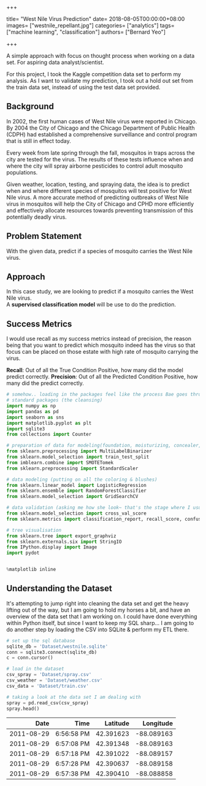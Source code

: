 +++

title= "West Nile Virus Prediction"
date= 2018-08-05T00:00:00+08:00
images= ["westnile_repellant.jpg"]
categories= ["analytics"]
tags= ["machine learning", "classification"]
authors= ["Bernard Yeo"]

+++

A simple approach with focus on thought process when working on a data set. For aspiring data analyst/scientist. <!--more-->

For this project, I took the Kaggle competition data set to perform my analysis. As I want to validate my prediction, I took out a hold out set from the train data set, instead of using the test data set provided.

## Background

In 2002, the first human cases of West Nile virus were reported in Chicago. By 2004 the City of Chicago and the Chicago Department of Public Health (CDPH) had established a comprehensive surveillance and control program that is still in effect today.

Every week from late spring through the fall, mosquitos in traps across the city are tested for the virus. The results of these tests influence when and where the city will spray airborne pesticides to control adult mosquito populations.

Given weather, location, testing, and spraying data, the idea is to predict when and where different species of mosquitos will test positive for West Nile virus. A more accurate method of predicting outbreaks of West Nile virus in mosquitos will help the City of Chicago and CPHD more efficiently and effectively allocate resources towards preventing transmission of this potentially deadly virus. 

## Problem Statement

With the given data, predict if a species of mosquito carries the West Nile virus.

## Approach

In this case study, we are looking to predict if a mosquito carries the West Nile virus. <br>
A **supervised classification model** will be use to do the prediction.

## Success Metrics

I would use recall as my success metrics instead of precision, the reason being that you want to predict which mosquito indeed has the virus so that focus can be placed on those estate with high rate of mosquito carrying the virus.

**Recall**: Out of all the True Condition Positive, how many did the model predict correctly. 
**Precision**: Out of all the Predicted Condition Positive, how many did the predict correctly.


```python
# somehow.. loading in the packages feel like the process Bae goes through in her make up routine~~~
# standard packages (the cleansing)
import numpy as np
import pandas as pd
import seaborn as sns
import matplotlib.pyplot as plt
import sqlite3
from collections import Counter

# preparation of data for modeling(foundation, moisturizing, concealer, blah blah..)
from sklearn.preprocessing import MultiLabelBinarizer
from sklearn.model_selection import train_test_split
from imblearn.combine import SMOTETomek
from sklearn.preprocessing import StandardScaler

# data modeling (putting on all the coloring & blushes)
from sklearn.linear_model import LogisticRegression
from sklearn.ensemble import RandomForestClassifier
from sklearn.model_selection import GridSearchCV

# data validation (asking me how she look~ that's the stage where I usually died~ [-_-"])
from sklearn.model_selection import cross_val_score 
from sklearn.metrics import classification_report, recall_score, confusion_matrix, roc_auc_score, roc_curve

# tree visualisation
from sklearn.tree import export_graphviz
from sklearn.externals.six import StringIO
from IPython.display import Image
import pydot 


%matplotlib inline
```

## Understanding the Dataset

It's attempting to jump right into cleaning the data set and get the heavy lifting out of the way, but I am going to hold my horses a bit, and have an overview of the data set that I am working on. 
I could have done everything within Python itself, but since I want to keep my SQL sharp... I am going to do another step by loading the CSV into SQLite & perform my ETL there.


```python
# set up the sql database
sqlite_db = 'Dataset/westnile.sqlite'
conn = sqlite3.connect(sqlite_db)
c = conn.cursor()
```


```python
# load in the dataset 
csv_spray = 'Dataset/spray.csv'
csv_weather = 'Dataset/weather.csv'
csv_data = 'Dataset/train.csv'
```


```python
# taking a look at the data set I am dealing with
spray = pd.read_csv(csv_spray)
spray.head()
```

|       Date |       Time |  Latitude |  Longitude |
| ---------: | ---------: | --------: | ---------: |
| 2011-08-29 | 6:56:58 PM | 42.391623 | -88.089163 |
| 2011-08-29 | 6:57:08 PM | 42.391348 | -88.089163 |
| 2011-08-29 | 6:57:18 PM | 42.391022 | -88.089157 |
| 2011-08-29 | 6:57:28 PM | 42.390637 | -88.089158 |
| 2011-08-29 | 6:57:38 PM | 42.390410 | -88.088858 |


<div>
<style scoped>
    .dataframe tbody tr th:only-of-type {
        vertical-align: middle;
    }


```python
weather = pd.read_csv(csv_weather)
weather.head()
```

| Station |       Date | Tmax | Tmin | Tavg | Depart | DewPoint | WetBulb | Heat | Cool |  ... | CodeSum | Depth | Water1 | SnowFall | PrecipTotal | StnPressure | SeaLevel | ResultSpeed | ResultDir | AvgSpeed |
| ------: | ---------: | ---: | ---: | ---: | -----: | -------: | ------: | ---: | ---: | ---: | ------: | ----: | -----: | -------: | ----------: | ----------: | -------: | ----------: | --------: | -------- |
|       1 | 2007-05-01 |   83 |   50 |   67 |     14 |       51 |      56 |    0 |    2 |  ... |         |     0 |      M |      0.0 |        0.00 |       29.10 |    29.82 |         1.7 |        27 | 9.2      |
|       2 | 2007-05-01 |   84 |   52 |   68 |      M |       51 |      57 |    0 |    3 |  ... |         |     M |      M |        M |        0.00 |       29.18 |    29.82 |         2.7 |        25 | 9.6      |
|       1 | 2007-05-02 |   59 |   42 |   51 |     -3 |       42 |      47 |   14 |    0 |  ... |      BR |     0 |      M |      0.0 |        0.00 |       29.38 |    30.09 |        13.0 |         4 | 13.4     |
|       2 | 2007-05-02 |   60 |   43 |   52 |      M |       42 |      47 |   13 |    0 |  ... |   BR HZ |     M |      M |        M |        0.00 |       29.44 |    30.08 |        13.3 |         2 | 13.4     |
|       1 | 2007-05-03 |   66 |   46 |   56 |      2 |       40 |      48 |    9 |    0 |  ... |         |     0 |      M |      0.0 |        0.00 |       29.39 |    30.12 |        11.7 |         7 | 11.9     |




```python
data = pd.read_csv(csv_data)
data.head()
```

|       Date |                                           Address |                Species | Block |         Street | Trap |           AddressNumberAndStreet |  Latitude |  Longitude | AddressAccuracy | NumMosquitos | WnvPresent |
| ---------: | ------------------------------------------------: | ---------------------: | ----: | -------------: | ---: | -------------------------------: | --------: | ---------: | --------------: | -----------: | ---------- |
| 2007-05-29 | 4100 North Oak Park Avenue, Chicago, IL 60634,... | CULEX PIPIENS/RESTUANS |    41 | N OAK PARK AVE | T002 | 4100 N OAK PARK AVE, Chicago, IL | 41.954690 | -87.800991 |               9 |            1 | 0          |
| 2007-05-29 | 4100 North Oak Park Avenue, Chicago, IL 60634,... |         CULEX RESTUANS |    41 | N OAK PARK AVE | T002 | 4100 N OAK PARK AVE, Chicago, IL | 41.954690 | -87.800991 |               9 |            1 | 0          |
| 2007-05-29 | 6200 North Mandell Avenue, Chicago, IL 60646, USA |         CULEX RESTUANS |    62 |  N MANDELL AVE | T007 |  6200 N MANDELL AVE, Chicago, IL | 41.994991 | -87.769279 |               9 |            1 | 0          |
| 2007-05-29 |   7900 West Foster Avenue, Chicago, IL 60656, USA | CULEX PIPIENS/RESTUANS |    79 |   W FOSTER AVE | T015 |   7900 W FOSTER AVE, Chicago, IL | 41.974089 | -87.824812 |               8 |            1 | 0          |
| 2007-05-29 |   7900 West Foster Avenue, Chicago, IL 60656, USA |         CULEX RESTUANS |    79 |   W FOSTER AVE | T015 |   7900 W FOSTER AVE, Chicago, IL | 41.974089 | -87.824812 |               8 |            4 | 0          |



```python
# OK~ looks like there is a bit of cleaning up to do. (Null values, weird values..) Better get ready my toilet brush. 

Spray
<class 'pandas.core.frame.DataFrame'>
RangeIndex: 14835 entries, 0 to 14834
Data columns (total 4 columns):
Date         14835 non-null object
Time         14251 non-null object
Latitude     14835 non-null float64
Longitude    14835 non-null float64
dtypes: float64(2), object(2)
memory usage: 463.7+ KB
None
--------------------
Weather
<class 'pandas.core.frame.DataFrame'>
RangeIndex: 2944 entries, 0 to 2943
Data columns (total 22 columns):
Station        2944 non-null int64
Date           2944 non-null object
Tmax           2944 non-null int64
Tmin           2944 non-null int64
Tavg           2944 non-null object
Depart         2944 non-null object
DewPoint       2944 non-null int64
WetBulb        2944 non-null object
Heat           2944 non-null object
Cool           2944 non-null object
Sunrise        2944 non-null object
Sunset         2944 non-null object
CodeSum        2944 non-null object
Depth          2944 non-null object
Water1         2944 non-null object
SnowFall       2944 non-null object
PrecipTotal    2944 non-null object
StnPressure    2944 non-null object
SeaLevel       2944 non-null object
ResultSpeed    2944 non-null float64
ResultDir      2944 non-null int64
AvgSpeed       2944 non-null object
dtypes: float64(1), int64(5), object(16)
memory usage: 506.1+ KB
None
--------------------
Data
<class 'pandas.core.frame.DataFrame'>
RangeIndex: 10506 entries, 0 to 10505
Data columns (total 12 columns):
Date                      10506 non-null object
Address                   10506 non-null object
Species                   10506 non-null object
Block                     10506 non-null int64
Street                    10506 non-null object
Trap                      10506 non-null object
AddressNumberAndStreet    10506 non-null object
Latitude                  10506 non-null float64
Longitude                 10506 non-null float64
AddressAccuracy           10506 non-null int64
NumMosquitos              10506 non-null int64
WnvPresent                10506 non-null int64
dtypes: float64(2), int64(4), object(6)
memory usage: 985.0+ KB
None
```

## Data Preparation (Cleaning & EDA)

Well, like that they say, data preparation takes up 80% of the data scientist work. <br>
Bam! It's hard work. _#nojoke_


```python
# convert Date into a date format
spray['Date'] = pd.to_datetime(spray['Date'], format='%Y/%m/%d')
weather['Date'] = pd.to_datetime(weather['Date'], format='%Y/%m/%d')
data['Date'] = pd.to_datetime(data['Date'], format='%Y/%m/%d')
```

```python
# clean up the Average Temperature by re-calculating it
weather['Tavg'] = np.mean([weather.Tmax, weather.Tmin], axis=0)
```


```python
# Interpolate the wetbulb
weather['WetBulb'] = weather.WetBulb.replace('M', np.nan)
weather['WetBulb'] = weather['WetBulb'].astype('float')
weather['WetBulb'] = weather['WetBulb'].interpolate()

# replace empty cell in CodeSum with 'Moderate'
weather['CodeSum'] = weather.CodeSum.replace(' ', 'Moderate')

# Interpolate the PrecipTotal
weather['PrecipTotal'] = weather.PrecipTotal.replace('M', np.nan)
weather['PrecipTotal'] = weather.PrecipTotal.replace('  T', np.nan)
weather['PrecipTotal'] = weather['PrecipTotal'].astype('float')
weather['PrecipTotal'] = weather['PrecipTotal'].interpolate()

# Interpolate the StnPressure
weather['StnPressure'] = weather.StnPressure.replace('M', np.nan)
weather['StnPressure'] = weather['StnPressure'].astype('float')
weather['StnPressure'] = weather['StnPressure'].interpolate()

# use mean for missing sealevel
weather['SeaLevel'] = weather.SeaLevel.replace('M', np.nan)
weather['SeaLevel'] = weather['SeaLevel'].astype('float')
weather.SeaLevel.fillna(weather.SeaLevel.mean(), inplace=True)
weather['SeaLevel'] = round(weather.SeaLevel, 2)

# use mean for missing average wind speed
weather['AvgSpeed'] = weather.AvgSpeed.replace('M', np.nan)
weather['AvgSpeed'] = weather['AvgSpeed'].astype('float')
weather.AvgSpeed.fillna(weather.AvgSpeed.mean(), inplace=True)
weather['AvgSpeed'] = round(weather.AvgSpeed, 1)
```


```python
# Replace other Missing and Trace with -1
weather = weather.replace('M', -1)
weather = weather.replace('T', -1)
weather = weather.replace(' T', -1)
weather = weather.replace('  T', -1)
```

```python
# checking on the period of the data
def show_date(df):
    date = list(df.map(lambda x: x.to_period('m')).unique())
    print(sorted(date))
```

```python
# let's take a look at the the period of the data set
Spray Date (Year)
[Period('2011-08', 'M'), Period('2011-09', 'M'), Period('2013-07', 'M'), Period('2013-08', 'M'), Period('2013-09', 'M')]
None
====================
Weather Date(Year)
[Period('2007-05', 'M'), Period('2007-06', 'M'), Period('2007-07', 'M'), Period('2007-08', 'M'), Period('2007-09', 'M'), Period('2007-10', 'M'), Period('2008-05', 'M'), Period('2008-06', 'M'), Period('2008-07', 'M'), Period('2008-08', 'M'), Period('2008-09', 'M'), Period('2008-10', 'M'), Period('2009-05', 'M'), Period('2009-06', 'M'), Period('2009-07', 'M'), Period('2009-08', 'M'), Period('2009-09', 'M'), Period('2009-10', 'M'), Period('2010-05', 'M'), Period('2010-06', 'M'), Period('2010-07', 'M'), Period('2010-08', 'M'), Period('2010-09', 'M'), Period('2010-10', 'M'), Period('2011-05', 'M'), Period('2011-06', 'M'), Period('2011-07', 'M'), Period('2011-08', 'M'), Period('2011-09', 'M'), Period('2011-10', 'M'), Period('2012-05', 'M'), Period('2012-06', 'M'), Period('2012-07', 'M'), Period('2012-08', 'M'), Period('2012-09', 'M'), Period('2012-10', 'M'), Period('2013-05', 'M'), Period('2013-06', 'M'), Period('2013-07', 'M'), Period('2013-08', 'M'), Period('2013-09', 'M'), Period('2013-10', 'M'), Period('2014-05', 'M'), Period('2014-06', 'M'), Period('2014-07', 'M'), Period('2014-08', 'M'), Period('2014-09', 'M'), Period('2014-10', 'M')]
None
====================
[Period('2007-05', 'M'), Period('2007-06', 'M'), Period('2007-07', 'M'), Period('2007-08', 'M'), Period('2007-09', 'M'), Period('2007-10', 'M'), Period('2009-05', 'M'), Period('2009-06', 'M'), Period('2009-07', 'M'), Period('2009-08', 'M'), Period('2009-09', 'M'), Period('2009-10', 'M'), Period('2011-06', 'M'), Period('2011-07', 'M'), Period('2011-08', 'M'), Period('2011-09', 'M'), Period('2013-06', 'M'), Period('2013-07', 'M'), Period('2013-08', 'M'), Period('2013-09', 'M')]
None
```

---

From the looks of the period of the data, there is only record of:

* spray on 2011 (Aug - Sep) & 2013 (Jul - Sep)
* weather on 2007 to 2014 (May - Oct)
* Data on 2007 (May - Oct), 2009 (May - Oct), 2011 (Jun - Sep), 2013 (Jun - Sep)

I would expect there will be rows with quite a bit of missing values that when the tables are combined.


```python
data.to_sql('data', con=conn, if_exists='replace', index=False)
spray.to_sql('spray', con=conn, if_exists='replace', index=False)
weather.to_sql('weather', con=conn, if_exists='replace', index=False)
```


```python
# time to join the tables together and see the combined output
sql_query = '''
SELECT t."Date", t."Address", t."Species", t."Block", t."Street", t."Trap", t."AddressNumberAndStreet", 
t."Latitude", t."Longitude",t."AddressAccuracy", t."NumMosquitos", t."WnvPresent", 
CASE WHEN s."Latitude" IS NOT NULL THEN 1 END AS 'With_spray',
w."Station", w."Tmax", w."Tmin", w."Tavg", w."Depart", w."DewPoint",w."WetBulb", w."Heat", w."Cool", w."Sunrise",
w."Sunset", w."CodeSum", w."Depth", w."Water1", w."SnowFall", w."PrecipTotal", w."StnPressure",w."SeaLevel", 
w."ResultSpeed", w."ResultDir", w."AvgSpeed"
FROM data t
LEFT JOIN spray s on ROUND(s."Latitude",3) = ROUND(t."Latitude",3) AND ROUND(s."Longitude",3) = ROUND(t."Longitude",3) AND s."Date" = t."Date"
LEFT JOIN weather w on w."Date" = t."Date"
'''

combined_data = pd.read_sql(sql_query, con=conn)
combined_data.head()
```

|                Date |                                           Address |                Species | Block |         Street | Trap |           AddressNumberAndStreet |  Latitude |  Longitude | AddressAccuracy |  ... | CodeSum | Depth | Water1 | SnowFall | PrecipTotal | StnPressure | SeaLevel | ResultSpeed | ResultDir | AvgSpeed |
| ------------------: | ------------------------------------------------: | ---------------------: | ----: | -------------: | ---: | -------------------------------: | --------: | ---------: | --------------: | ---: | ------: | ----: | -----: | -------: | ----------: | ----------: | -------: | ----------: | --------: | -------- |
| 2007-05-29 00:00:00 | 4100 North Oak Park Avenue, Chicago, IL 60634,... | CULEX PIPIENS/RESTUANS |    41 | N OAK PARK AVE | T002 | 4100 N OAK PARK AVE, Chicago, IL | 41.954690 | -87.800991 |               9 |  ... |   BR HZ |     0 |     -1 |      0.0 |         0.0 |       29.39 |    30.11 |         5.8 |        18 | 6.5      |
| 2007-05-29 00:00:00 | 4100 North Oak Park Avenue, Chicago, IL 60634,... | CULEX PIPIENS/RESTUANS |    41 | N OAK PARK AVE | T002 | 4100 N OAK PARK AVE, Chicago, IL | 41.954690 | -87.800991 |               9 |  ... |   BR HZ |    -1 |     -1 |       -1 |         0.0 |       29.44 |    30.09 |         5.8 |        16 | 7.4      |
| 2007-05-29 00:00:00 | 4100 North Oak Park Avenue, Chicago, IL 60634,... |         CULEX RESTUANS |    41 | N OAK PARK AVE | T002 | 4100 N OAK PARK AVE, Chicago, IL | 41.954690 | -87.800991 |               9 |  ... |   BR HZ |     0 |     -1 |      0.0 |         0.0 |       29.39 |    30.11 |         5.8 |        18 | 6.5      |
| 2007-05-29 00:00:00 | 4100 North Oak Park Avenue, Chicago, IL 60634,... |         CULEX RESTUANS |    41 | N OAK PARK AVE | T002 | 4100 N OAK PARK AVE, Chicago, IL | 41.954690 | -87.800991 |               9 |  ... |   BR HZ |    -1 |     -1 |       -1 |         0.0 |       29.44 |    30.09 |         5.8 |        16 | 7.4      |
| 2007-05-29 00:00:00 | 6200 North Mandell Avenue, Chicago, IL 60646, USA |         CULEX RESTUANS |    62 |  N MANDELL AVE | T007 |  6200 N MANDELL AVE, Chicago, IL | 41.994991 | -87.769279 |               9 |  ... |   BR HZ |     0 |     -1 |      0.0 |         0.0 |       29.39 |    30.11 |         5.8 |        18 | 6.5      |



```python
# .info() of the combined table
<class 'pandas.core.frame.DataFrame'>
RangeIndex: 21020 entries, 0 to 21019
Data columns (total 34 columns):
Date                      21020 non-null object
Address                   21020 non-null object
Species                   21020 non-null object
Block                     21020 non-null int64
Street                    21020 non-null object
Trap                      21020 non-null object
AddressNumberAndStreet    21020 non-null object
Latitude                  21020 non-null float64
Longitude                 21020 non-null float64
AddressAccuracy           21020 non-null int64
NumMosquitos              21020 non-null int64
WnvPresent                21020 non-null int64
With_spray                14 non-null float64
Station                   21020 non-null int64
Tmax                      21020 non-null int64
Tmin                      21020 non-null int64
Tavg                      21020 non-null float64
Depart                    21020 non-null object
DewPoint                  21020 non-null int64
WetBulb                   21020 non-null float64
Heat                      21020 non-null object
Cool                      21020 non-null object
Sunrise                   21020 non-null object
Sunset                    21020 non-null object
CodeSum                   21020 non-null object
Depth                     21020 non-null object
Water1                    21020 non-null int64
SnowFall                  21020 non-null object
PrecipTotal               21020 non-null float64
StnPressure               21020 non-null float64
SeaLevel                  21020 non-null float64
ResultSpeed               21020 non-null float64
ResultDir                 21020 non-null int64
AvgSpeed                  21020 non-null float64
dtypes: float64(10), int64(10), object(14)
memory usage: 5.5+ MB
```



```python
# creating a new column of month
combined_data['Date'] = pd.to_datetime(combined_data['Date'], format='%Y/%m/%d')
combined_data['Month'] = combined_data.Date.dt.month
```


```python
# get the MM-YY out from the 'Date' column 
combined_data['mm'] = combined_data['Date'].map(lambda x: x.to_period('m'))
unique_date = list(combined_data['mm'].unique())
```


```python
# round the longitude and latitude into 2 decimal
combined_data['Latitude'] = round(combined_data['Latitude'], 2)
combined_data['Longitude'] = round(combined_data['Longitude'], 2)
```


```python
# Breaking up CodeSum to the various weather condition
combined_data['CodeSum'] = combined_data.CodeSum.apply(lambda c: c.split(' '))

mlb = MultiLabelBinarizer()
df_lab = mlb.fit_transform(combined_data['CodeSum'])
combined_data = combined_data.join(pd.DataFrame(df_lab, columns=mlb.classes_))
```


```python
# Picture speaks a thousand words, one of my hack to visualise null values
plt.figure(figsize=(18,6))
sns.heatmap(combined_data.isnull(), yticklabels=False, cbar=False, cmap='plasma')
plt.show()
```

{{<figure src="/images/westnile/output_37_0.png">}}

```python
# see which mosquito tend to carry the virus
mos_wnv = combined_data[['Species', 'NumMosquitos', 'WnvPresent']].groupby(by='Species').sum()
mos_wnv.reset_index(inplace=True)
plt.figure(figsize=(20,6))
plt.bar(mos_wnv['Species'], mos_wnv['WnvPresent'])
plt.show()
```

{{<figure src="/images/westnile/output_38_0.png">}}

```python
# see the number count of the mosquito
plt.figure(figsize=(20,6))
plt.bar(mos_wnv['Species'], mos_wnv['NumMosquitos'])
plt.show()
```

{{<figure src="/images/westnile/output_39_0.png">}}


```python
# see how is number of Mosquitos like over time
fig = plt.figure(figsize=(15,30))
ax1 = fig.add_subplot(211)
ax1 = sns.countplot(x='mm', data=combined_data, color='darkgreen', order=sorted(unique_date))
ax1 = plt.xticks(rotation=90)
ax1 = plt.xlabel('Dates', fontsize=15)
ax1 = plt.ylabel('Mosquito Count', fontsize=15)
ax1 = plt.title('Mosquito over Time', fontsize=20)

```

{{<figure src="/images/westnile/output_42_0.png">}}

```python
# facetgrid on the continuous features
continuous_feat = combined_data.select_dtypes('number')
f = pd.melt(continuous_feat)
contg = sns.FacetGrid(f, col='variable', col_wrap=4, sharex=False, sharey=False)
contg = contg.map(sns.distplot, 'value')
```

{{<figure src="/images/westnile/output_43_1.png">}}

```python
# correlation of the features and target
plt.figure(figsize=(10,10))
sns.heatmap(combined_data.corr(), cmap=sns.diverging_palette(10, 240, n=105), vmin=-1, vmax=1)
plt.show()
```

{{<figure src="/images/westnile/output_44_0.png">}}


## Modeling


```python
# select some of the features and target
feature = ['Latitude', 'Longitude', 'Station', 'Tavg', 'DewPoint', 'WetBulb', 'PrecipTotal', 'StnPressure', 'AvgSpeed', 'Month', 'BR', 'DZ', 'FG', 'HZ', 'Moderate', 'RA', 'TS', 'TSRA', 'VCTS', 'Species_CULEX PIPIENS', 'Species_CULEX PIPIENS/RESTUANS', 'Species_CULEX RESTUANS',
'Species_CULEX SALINARIUS', 'Species_CULEX TARSALIS', 'Species_CULEX TERRITANS']

target = combined_data['WnvPresent']
```


```python
# split into train and test set (hold out 33%)
X_train, X_test, y_train, y_test = train_test_split(combined_data[feature], target, test_size=0.33, random_state=42)
```

    Train X:  (14083, 25)
    Train Y:  (14083,)
    Test X:  (6937, 25)
    Test Y:  (6937,)

```python
# when working with data, always take note of imbalance class as it will affect your model's accuracy
y_train.value_counts()
```


```python
# Woah, quite a severe imbalance class
0    13334
1      749
Name: WnvPresent, dtype: int64
```



I am going to make use of SMOTETomek (imbalanced-learn package) to deal with the imbalance class. SMOTE is an up-sampling method, while Tomek Links is a down-sampling method. 


```python
# apply smote and tomek link to upsample the positive virus set
smt = SMOTETomek(n_jobs=-1)
X_resampled, y_resampled = smt.fit_sample(X_train, y_train)
Counter(y_resampled)
```

    Counter({0: 13002, 1: 13002})



It is always good practice to scale your data so that all the features values are brought to a common degree of magnitude.  


```python
# scale the features
ss = StandardScaler()
ss.fit(X_resampled)
Xs = ss.transform(X_resampled)
```



### Will be using classification models Logistic Regression (Baseline), Random Forest


```python
# Logistic Regression
lr = LogisticRegression()
lr_cvs = cross_val_score(lr, Xs, y_resampled, cv=5, n_jobs=-1, scoring='recall')
print('Logistic Regression Model')
print(lr_cvs)
print('Mean Recall Score', np.mean(lr_cvs))
```

    Logistic Regression Model
    [0.77201077 0.77201077 0.77230769 0.76307692 0.79692308]
    Mean Recall Score 0.7752658444976783

```python
# check the top 8 coeff
lr.fit(Xs, y_resampled)
lr_coef = pd.DataFrame(lr.coef_, columns=X_train.columns, index=['Weight']).transpose()
print(lr_coef.sort_values(by='Weight', ascending=False).head(8))
```

                                      Weight
    Species_CULEX PIPIENS           1.020739
    Species_CULEX PIPIENS/RESTUANS  0.866898
    DewPoint                        0.613928
    Month                           0.572167
    StnPressure                     0.316257
    Species_CULEX RESTUANS          0.233000
    Tavg                            0.151438
    TS                              0.129305



```python
# Random Forest
rdc = RandomForestClassifier()
rdc_cvs = cross_val_score(rdc, Xs, y_resampled, cv=5, n_jobs=-1, scoring='recall')
print('Random Forest Classifier Model')
print(rdc_cvs)
print('Mean Recall Score', np.mean(rdc_cvs))
```

    Random Forest Classifier Model
    [0.86889658 0.96962707 0.96884615 0.96538462 0.96923077]
    Mean Recall Score 0.9483970366427114

```python
# check the top 8 coeff
rdc.fit(Xs, y_resampled)

rdc_coef = pd.DataFrame(rdc.feature_importances_, index=X_train.columns, columns=['Weight'])
print(rdc_coef.sort_values(by='Weight', ascending=False).head(8))
```

                              Weight
    Longitude               0.171631
    Latitude                0.165150
    Month                   0.142626
    Species_CULEX RESTUANS  0.081074
    Tavg                    0.081049
    AvgSpeed                0.061578
    DewPoint                0.050378
    WetBulb                 0.050120



**Visualizing the Tree**

I have generated a snapshot of the random forest trees, but seems like this forest is a bit too large to fit into this blog. (PSA: Don't squint eye, you can try to generate the forest out using your own data set )

{{<figure src="/images/westnile/tree.png">}}


### Comments

---

It is interesting that Random Forest prediction if a mosquito carries the West Nile virus assigns a higher weight on the location and month. In the cross validation result, the Random Forest Classifier has a higher recall score compared to the Logistic Regression baseline model. (Recall: 95% vs 78%) However, I am a little concern about the potential of over-fitting in the model when I throw in the hold out test set.

## Evaluating the Model


```python
# scaling the test set
Xtest_s = ss.transform(X_test)
```


```python
# Using Logistic Regression
lr_pred = lr.predict(Xtest_s)
print(classification_report(y_test, lr_pred, labels=lr.classes_))
```

                 precision    recall  f1-score   support
    
              0       0.98      0.64      0.77      6584
              1       0.10      0.73      0.17       353
    
    avg / total       0.93      0.64      0.74      6937





```python
# Confusion Matrix
lr_cm = pd.crosstab(y_test, lr_pred, rownames=['True'], colnames=['Predicted'], margins=True)
lr_cm
```



| Predicted |  0   |  1   | All  |
| --------: | :--: | :--: | :--: |
|  **True** |      |      |      |
|     **0** | 4209 | 2375 | 6584 |
|     **1** |  95  | 258  | 353  |
|   **All** | 4304 | 2633 | 6937 |




```python
# Charting ROC-AUC 
lr_roc_auc = roc_auc_score(y_test, lr_pred)
fpr, tpr, threshold = roc_curve(y_test, lr.predict_proba(Xtest_s)[:,1])

def ROC(fp, tp, roc_auc, label):
    '''
    fp: False Positive rate
    tp: True Positive rate
    label: "model name"
    roc_auc: roc auc score
    '''
    plt.figure(figsize=(10,10))
    plt.plot(fp, tp, label=label + f' (area = {roc_auc:.2f})')
    plt.plot([0,1], [0,1], lw=2, linestyle='--')
    plt.xlim([0.0, 1.0])
    plt.ylim([0.0, 1.01])
    plt.xlabel('False Positive Rate')
    plt.ylabel('True Positive Rate')
    plt.title('Receiver operating characteristic')
    plt.legend(loc="lower right")
    plt.show()
    
ROC(fpr, tpr, lr_roc_auc, label='Logistic Regression')
```

{{<figure src="/images/westnile/output_63_0.png">}}

```python
# Using Random Forest
rdc_pred = rdc.predict(Xtest_s)
print(classification_report(y_test, rdc_pred, labels=rdc.classes_))
```

                 precision    recall  f1-score   support
    
              0       0.96      0.92      0.94      6584
              1       0.19      0.36      0.25       353
    
    avg / total       0.92      0.89      0.90      6937


​    


```python
# Confusion Matrix
rdc_cm = pd.crosstab(y_test, rdc_pred, rownames=['True'], colnames=['Predicted'], margins=True)
rdc_cm
```

| Predicted |  0   |  1   | All  |
| --------: | :--: | :--: | :--: |
|  **True** |      |      |      |
|     **0** | 6028 | 556  | 6584 |
|     **1** | 226  | 127  | 353  |
|   **All** | 6254 | 683  | 6937 |




```python
# Charting ROC-AUC 
rdc_roc_auc = roc_auc_score(y_test, rdc_pred)
fpr, tpr, threshold = roc_curve(y_test, rdc.predict_proba(Xtest_s)[:,1])

ROC(fpr, tpr, rdc_roc_auc, label='Random Forest')
```

{{<figure src="/images/westnile/output_66_0.png">}}


### Observation

---

When the test set is thrown in for the prediction, Logistic Regression was able to generalize better and is able to pick up those mosquito with the West Nile virus accurately. 

I will need to do more adjustment and perimeter tuning for the model to detect the West Nile virus.

## Grid-Search

 


```python
# setting up random forest param
param = {'n_estimators': [5, 10, 20], 
         'max_depth': [30, 50, 100],
         'max_features': [2, 3],
         'min_samples_split': [8, 10, 12],
         'min_samples_leaf': [3, 4, 5]
        } 

# Gridsearch on random forest
rdc_gs = GridSearchCV(rdc, param, n_jobs=-1, cv=3, scoring='recall')
```


```python
rdc_gs.fit(Xs, y_resampled)
```




    GridSearchCV(cv=3, error_score='raise',
           estimator=RandomForestClassifier(bootstrap=True, class_weight=None, criterion='gini',
                max_depth=None, max_features='auto', max_leaf_nodes=None,
                min_impurity_decrease=0.0, min_impurity_split=None,
                min_samples_leaf=1, min_samples_split=2,
                min_weight_fraction_leaf=0.0, n_estimators=10, n_jobs=1,
                oob_score=False, random_state=None, verbose=0,
                warm_start=False),
           fit_params=None, iid=True, n_jobs=-1,
           param_grid={'n_estimators': [5, 10, 20], 'max_depth': [30, 50, 100], 'max_features': [2, 3], 'min_samples_split': [8, 10, 12], 'min_samples_leaf': [3, 4, 5]},
           pre_dispatch='2*n_jobs', refit=True, return_train_score='warn',
           scoring='recall', verbose=0)




```python
# Drop out unwanted columns & show the top 10 parameter which will boost Random Forest recall
to_drop = ['mean_fit_time', 'std_fit_time', 'mean_score_time', 'std_score_time', 'params', 
           'split0_test_score', 'split1_test_score', 'split2_test_score', 'std_test_score',
           'split0_train_score', 'split1_train_score', 'split2_train_score', 'mean_train_score', 		   'std_train_score']

df_rdc_gs = df_rdc_gs.drop(to_drop, axis=1)
df_rdc_gs.sort_values(by='rank_test_score').head(10)
```

| param_max_depth | param_max_features | param_min_samples_leaf | param_min_samples_split | param_n_estimators | mean_test_score | rank_test_score |
| --------------: | -----------------: | ---------------------: | ----------------------: | -----------------: | --------------: | --------------- |
|              30 |                  2 |                      3 |                       8 |                 20 |        0.952930 | 1               |
|              50 |                  3 |                      3 |                      10 |                 20 |        0.951777 | 2               |
|              50 |                  3 |                      3 |                       8 |                 20 |        0.951700 | 3               |
|             100 |                  3 |                      3 |                       8 |                 20 |        0.951238 | 4               |
|             100 |                  3 |                      3 |                      10 |                 20 |        0.950777 | 5               |
|              30 |                  3 |                      3 |                       8 |                 10 |        0.950315 | 6               |
|              50 |                  3 |                      3 |                      12 |                 20 |        0.950315 | 6               |
|              50 |                  3 |                      3 |                       8 |                 10 |        0.950085 | 8               |
|              30 |                  3 |                      3 |                       8 |                 20 |        0.949931 | 9               |
|              50 |                  3 |                      4 |                      10 |                 20 |        0.949931 | 9               |




```python
# Using best parameter from Random Forest Gridsearch to predict
rdc_gs_pred = rdc_gs.predict(Xtest_s)
print(classification_report(y_test, rdc_gs_pred, labels=rdc.classes_))
```

                 precision    recall  f1-score   support
    
              0       0.97      0.89      0.93      6584
              1       0.18      0.47      0.26       353
    
    avg / total       0.93      0.87      0.89      6937


```python
# confusion matrix
rdc_gs_cm = pd.crosstab(y_test, rdc_gs_pred, rownames=['True'], colnames=['Predicted'], margins=True)
rdc_gs_cm
```

| Predicted |  0   |  1   | All  |
| --------: | :--: | :--: | :--: |
|  **True** |      |      |      |
|     **0** | 5838 | 746  | 6584 |
|     **1** | 188  | 165  | 353  |
|   **All** | 6026 | 911  | 6937 |




```python
# Charting ROC-AUC 
rdcgs_roc_auc = roc_auc_score(y_test, rdc_gs_pred)
fpr, tpr, threshold = roc_curve(y_test, rdc_gs.predict_proba(Xtest_s)[:,1])

ROC(fpr, tpr, rdcgs_roc_auc, label='Random Forest with GridSearch')
```

{{<figure src="/images/westnile/output_75_0.png">}}


### Comments

---

While the average recall score has dropped on the test set, Random Forest is now able to detect mosquito with the west nile virus better.

